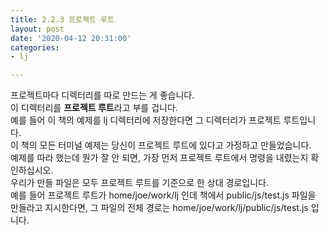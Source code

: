 ```yaml
---
title: 2.2.3 프로젝트 루트
layout: post
date: '2020-04-12 20:31:00'
categories:
- lj

---
```


프로젝트마다 디렉터리를 따로 만드는 게 좋습니다.  
이 디렉터리를 **프로젝트 루트**라고 부를 겁니다.  
예를 들어 이 책의 예제를 lj 디렉터리에 저장한다면 그 디렉터리가 프로젝트 루트입니다.  
이 책의 모든 터미널 예제는 당신이 프로젝트 루트에 있다고 가정하고 만들었습니다.  
예제를 따라 했는데 뭔가 잘 안 되면, 가장 먼저 프로젝트 루트에서 명령을 내렸는지 확인하십시오.  
우리가 만들 파일은 모두 프로젝트 루트를 기준으로 한 상대 경로입니다.  
예를 들어 프로젝트 루트가 home/joe/work/lj 인데 책에서 public/js/test.js 파일을 만들라고 지시한다면, 그 파일의 전체 경로는 home/joe/work/lj/public/js/test.js 입니다.